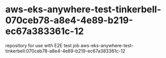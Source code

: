 # aws-eks-anywhere-test-tinkerbell-070ceb78-a8e4-4e89-b219-ec67a383361c-12
repository for use with E2E test job aws-eks-anywhere-test-tinkerbell:070ceb78-a8e4-4e89-b219-ec67a383361c-12
